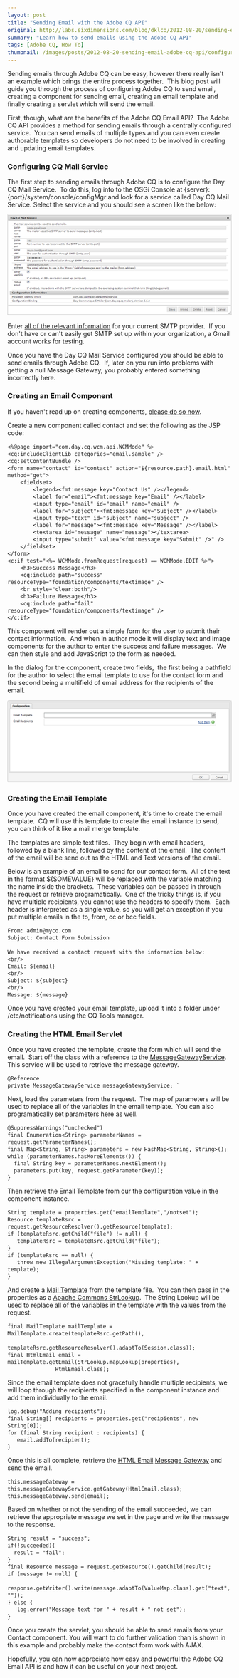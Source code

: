 ```yaml
---
layout: post
title: "Sending Email with the Adobe CQ API"
original: http://labs.sixdimensions.com/blog/dklco/2012-08-20/sending-email-adobe-cq-api
summary: "Learn how to send emails using the Adobe CQ API"
tags: [Adobe CQ, How To]
thumbnail: /images/posts/2012-08-20-sending-email-adobe-cq-api/configure-day-cq-mail-service.png
---
```


Sending emails through Adobe CQ can be easy, however there really isn't an example which brings the entire process together.&nbsp; This blog post will guide you through the process of configuring Adobe CQ to send email, creating a component for sending email, creating an email template and finally creating a servlet which will send the email.

First, though, what are the benefits of the Adobe CQ Email API?&nbsp; The Adobe CQ API provides a method for sending emails through a centrally configured service.&nbsp; You can send emails of multiple types and you can even create authorable templates so developers do not need to be involved in creating and updating email templates.

### Configuring CQ Mail Service

The first step to sending emails through Adobe CQ is to configure the Day CQ Mail Service.&nbsp; To do this, log into to the OSGi Console at {server}:{port}/system/console/configMgr and look for a service called Day CQ Mail Service.&nbsp;Select the service and you should see a screen like the below:

<img src="/images/posts/2012-08-20-sending-email-adobe-cq-api/configure-day-cq-mail-service.png" alt="Configuring the Day CQ Mail Service" class="img-responsive" />

Enter [all of the relevant information][2] for your current SMTP provider.&nbsp; If you don't have or can't easily get SMTP set up within your organization, a Gmail account works for testing.

Once you have the Day CQ Mail Service configured you should be able to send emails through Adobe CQ.&nbsp; If, later on you run into problems with getting a null Message Gateway, you probably entered something incorrectly here.

### Creating an Email Component

If you haven't read up on creating components, [please do so now][3].

Create a new component called contact and set the following as the JSP code:

	<%@page import="com.day.cq.wcm.api.WCMMode" %>
	<cq:includeClientLib categories="email.sample" />
	<cq:setContentBundle />
	<form name="contact" id="contact" action="${resource.path}.email.html" method="get">
		<fieldset>
			<legend><fmt:message key="Contact Us" /></legend>
			<label for="email"><fmt:message key="Email" /></label>
			<input type="email" id="email" name="email" />
			<label for="subject"><fmt:message key="Subject" /></label>
			<input type="text" id="subject" name="subject" />
			<label for="message"><fmt:message key="Message" /></label>
			<textarea id="message" name="message"></textarea>
			<input type="submit" value="<fmt:message key="Submit" />" />
		</fieldset>
	</form>
	<c:if test="<%= WCMMode.fromRequest(request) == WCMMode.EDIT %>">
		<h3>Success Message</h3>
		<cq:include path="success" resourceType="foundation/components/textimage" />
		<br style="clear:both"/>
		<h3>Failure Message</h3>
		<cq:include path="fail" resourceType="foundation/components/textimage" />
	</c:if>

This component will render out a simple form for the user to submit their contact information.&nbsp; And when in author mode it will display text and image components for the author to enter the success and failure messages.&nbsp; We can then style and add JavaScript to the form as needed.

In the dialog for the component, create two fields,&nbsp; the first being a pathfield for the author to select the email template to use for the contact form and the second being a multifield of email address for the recipients of the email.

<img src="/images/posts/2012-08-20-sending-email-adobe-cq-api/email-sample-dialog.png" alt="Email Component Dialog" class="img-responsive" />

### Creating the Email Template

Once you have created the email component, it's time to create the email template.&nbsp; CQ will use this template to create the email instance to send, you can think of it like a mail merge template.

The templates are simple text files.&nbsp; They begin with email headers, followed by a blank line, followed by the content of the email.&nbsp; The content of the email will be send out as the HTML and Text versions of the email.&nbsp;

Below is an example of an email to send for our contact form.&nbsp; All of the text in the format ${SOMEVALUE} will be replaced with the variable matching the name inside the brackets.&nbsp; These variables can be passed in through the request or retrieve programatically.&nbsp; One of the tricky things is, if you have multiple recipients, you cannot use the headers to specify them.&nbsp; Each header is interpreted as a single value, so you will get an exception if you put multiple emails in the to, from, cc or bcc fields.

	From: admin@myco.com
	Subject: Contact Form Submission

	We have received a contact request with the information below:
	<br/>
	Email: ${email}
	<br/>
	Subject: ${subject}
	<br/>
	Message: ${message}

Once you have created your email template, upload it into a folder under /etc/notifications using the CQ Tools manager.

### Creating the HTML Email Servlet

Once you have created the template, create the form which will send the email.&nbsp; Start off the class with a reference to the [MessageGatewayService][5].&nbsp; This service will be used to retrieve the message gateway. ` `

    @Reference
	private MessageGatewayService messageGatewayService; `

Next, load the parameters from the request.&nbsp; The map of parameters will be used to replace all of the variables in the email template.&nbsp; You can also programatically set parameters here as well.

	@SuppressWarnings("unchecked")
	final Enumeration<String> parameterNames = request.getParameterNames();
	final Map<String, String> parameters = new HashMap<String, String>();
	while (parameterNames.hasMoreElements()) {
	  final String key = parameterNames.nextElement();
	  parameters.put(key, request.getParameter(key));
	}

Then retrieve the Email Template from our the configuration value in the component instance.

	String template = properties.get("emailTemplate","/notset");
	Resource templateRsrc = request.getResourceResolver().getResource(template);
	if (templateRsrc.getChild("file") != null) {
	   templateRsrc = templateRsrc.getChild("file");
	}
	if (templateRsrc == null) {
	   throw new IllegalArgumentException("Missing template: " + template);
	}

And create a [Mail Template][6] from the template file.&nbsp; You can then pass in the properties as a [Apache Commons StrLookup][7].&nbsp; The String Lookup will be used to replace all of the variables in the template with the values from the request.

	final MailTemplate mailTemplate = MailTemplate.create(templateRsrc.getPath(),
				   templateRsrc.getResourceResolver().adaptTo(Session.class));
	final HtmlEmail email = mailTemplate.getEmail(StrLookup.mapLookup(properties),
				   HtmlEmail.class);

Since the email template does not gracefully handle multiple recipients, we will loop through the recipients specified in the component instance and add them individually to the email.

	log.debug("Adding recipients");
	final String[] recipients = properties.get("recipients", new String[0]);
	for (final String recipient : recipients) {
	   email.addTo(recipient);
	}

Once this is all complete, retrieve the [HTML Email][8] [Message Gateway][9] and send the email. ` `

	this.messageGateway = this.messageGatewayService.getGateway(HtmlEmail.class);
	this.messageGateway.send(email);

Based on whether or not the sending of the email succeeded, we can retrieve the appropriate message we set in the page and write the message to the response.

	String result = "success";
	if(!succeeded){
	  result = "fail";
	}
	final Resource message = request.getResource().getChild(result);
	if (message != null) {
	   response.getWriter().write(message.adaptTo(ValueMap.class).get("text", ""));
	} else {
	   log.error("Message text for " + result + " not set");
	}

Once you create the servlet, you should be able to send emails from your Contact component. You will want to do further validation than is shown in this example and probably make the contact form work with AJAX.&nbsp;

Hopefully, you can now appreciate how easy and powerful the Adobe CQ Email API is and how it can be useful on your next project.

 [2]: http://wem.help.adobe.com/enterprise/en_US/10-0/wem/administering/notification.html#Configuring%20the%20Mail%20Service "Configuring the Day CQ Mail Service"
 [3]: http://dev.day.com/docs/en/cq/current/developing/components.html "Developing Components Intro"
 [5]: http://dev.day.com/docs/en/cq/current/javadoc/com/day/cq/mailer/MessageGatewayService.html "Adobe CQ Message Gateway Service JavaDoc"
 [6]: http://dev.day.com/docs/en/cq/current/javadoc/com/day/cq/commons/mail/MailTemplate.html "Adobe CQ Mail Template JavaDoc"
 [7]: http://commons.apache.org/lang/api-2.4/org/apache/commons/lang/text/StrLookup.html "Apache Commons StrLookup JavaDoc"
 [8]: http://commons.apache.org/email/api-1.0/org/apache/commons/mail/HtmlEmail.html "Apache Commons Email HTML Email JavaDoc"
 [9]: http://dev.day.com/docs/en/cq/current/javadoc/com/day/cq/mailer/MessageGateway.html "Adobe CQ Message Gateway JavaDoc"  
